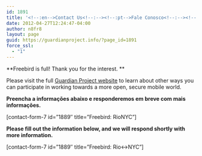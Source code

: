 ```yaml
---
id: 1891
title: '<!--:en-->Contact Us<!--:--><!--:pt-->Fale Conosco<!--:--><!--:es-->Contacte con Nosotros <!--:-->'
date: 2012-04-27T12:24:47-04:00
author: n8fr8
layout: page
guid: https://guardianproject.info/?page_id=1891
force_ssl:
  - "1"
---
```

<!--:en-->

**Freebird is full! Thank you for the interest. **

Please visit the full [Guardian Project website](https://guardianproject.info) to learn about other ways you can participate in working towards a more open, secure mobile world.<!--:-->

<!--:pt-->

**Preencha a informações abaixo e responderemos em breve com mais informações.**

[contact-form-7 id=&#8221;1889&#8243; title=&#8221;Freebird: RioNYC&#8221;]

<!--:-->

<!--:es-->

**Please fill out the information below, and we will respond shortly with more information.**

[contact-form-7 id=&#8221;1889&#8243; title=&#8221;Freebird: Rio<->NYC&#8221;]

<!--:-->